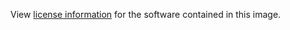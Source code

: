 View [license information](https://github.com/xwiki-contrib/docker-xwiki/blob/master/LICENSE) for the software contained in this image.
